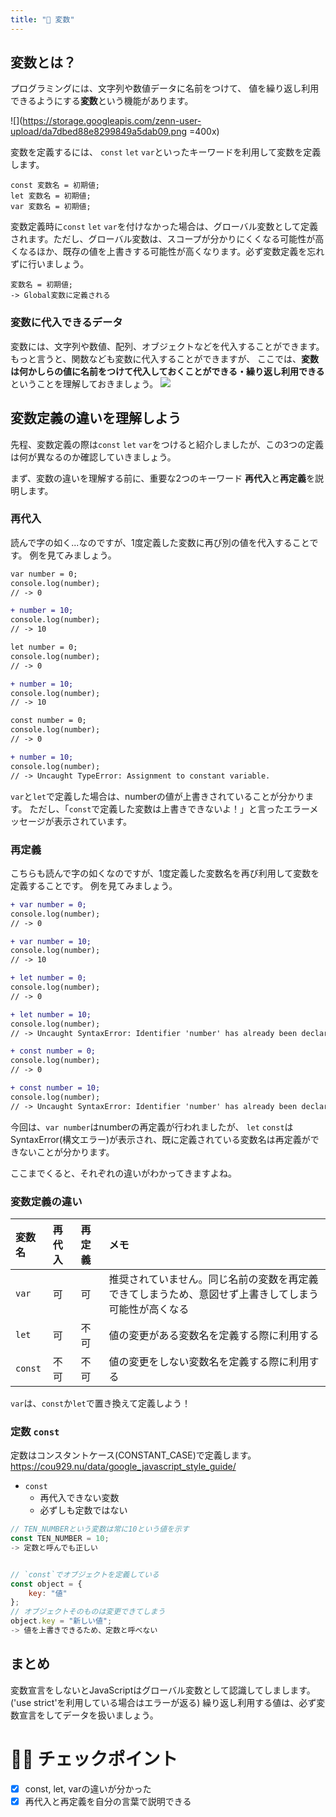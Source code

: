 ```yaml
---
title: "🔰 変数"
---
```

## 変数とは？
プログラミングには、文字列や数値データに名前をつけて、
値を繰り返し利用できるようにする**変数**という機能があります。

![](https://storage.googleapis.com/zenn-user-upload/da7dbed88e8299849a5dab09.png =400x)

変数を定義するには、 `const` `let` `var`といったキーワードを利用して変数を定義します。

```javascript:OK例
const 変数名 = 初期値;
let 変数名 = 初期値;
var 変数名 = 初期値;
```

変数定義時に`const` `let` `var`を付けなかった場合は、グローバル変数として定義されます。ただし、グローバル変数は、スコープが分かりにくくなる可能性が高くなるほか、既存の値を上書きする可能性が高くなります。必ず変数定義を忘れずに行いましょう。

```javascript:NG例
変数名 = 初期値;
-> Global変数に定義される
```

### 変数に代入できるデータ
変数には、文字列や数値、配列、オブジェクトなどを代入することができます。
もっと言うと、関数なども変数に代入することができますが、
ここでは、**変数は何かしらの値に名前をつけて代入しておくことができる・繰り返し利用できる**ということを理解しておきましょう。
![](https://storage.googleapis.com/zenn-user-upload/e21f049d54e18eb8e57bcb86.png)

## 変数定義の違いを理解しよう
先程、変数定義の際は`const` `let` `var`をつけると紹介しましたが、この3つの定義は何が異なるのか確認していきましょう。

まず、変数の違いを理解する前に、重要な2つのキーワード
**再代入**と**再定義**を説明します。

### 再代入
読んで字の如く...なのですが、1度定義した変数に再び別の値を代入することです。
例を見てみましょう。

```diff js:再代入(var)
var number = 0;
console.log(number);
// -> 0

+ number = 10;
console.log(number);
// -> 10
```

```diff js:再代入(let)
let number = 0;
console.log(number);
// -> 0

+ number = 10;
console.log(number);
// -> 10
```

```diff js:再代入(const)
const number = 0;
console.log(number);
// -> 0

+ number = 10;
console.log(number);
// -> Uncaught TypeError: Assignment to constant variable.
```

`var`と`let`で定義した場合は、numberの値が上書きされていることが分かります。
ただし、「`const`で定義した変数は上書きできないよ！」と言ったエラーメッセージが表示されています。


### 再定義
こちらも読んで字の如くなのですが、1度定義した変数名を再び利用して変数を定義することです。
例を見てみましょう。

```diff js:再定義.js(var)
+ var number = 0;
console.log(number);
// -> 0

+ var number = 10;
console.log(number);
// -> 10
```

```diff js:再定義.js(let)
+ let number = 0;
console.log(number);
// -> 0

+ let number = 10;
console.log(number);
// -> Uncaught SyntaxError: Identifier 'number' has already been declared
```

```diff js:再定義.js(const)
+ const number = 0;
console.log(number);
// -> 0

+ const number = 10;
console.log(number);
// -> Uncaught SyntaxError: Identifier 'number' has already been declared
```

今回は、`var number`はnumberの再定義が行われましたが、
`let` `const`はSyntaxError(構文エラー)が表示され、既に定義されている変数名は再定義ができないことが分かります。


ここまでくると、それぞれの違いがわかってきますよね。

### 変数定義の違い

|変数名|再代入|再定義|メモ|
|:--|:--|:--|:--|
|`var`|可|可|推奨されていません。同じ名前の変数を再定義できてしまうため、意図せず上書きしてしまう可能性が高くなる|
|`let`|可|不可|値の変更がある変数名を定義する際に利用する|
|`const`|不可|不可|値の変更をしない変数名を定義する際に利用する|

`var`は、`const`か`let`で置き換えて定義しよう！

### 定数 `const`
定数はコンスタントケース(CONSTANT_CASE)で定義します。
https://cou929.nu/data/google_javascript_style_guide/

- `const`
	- 再代入できない変数
	- 必ずしも定数ではない

```javascript
// TEN_NUMBERという変数は常に10という値を示す
const TEN_NUMBER = 10;
-> 定数と呼んでも正しい


// `const`でオブジェクトを定義している
const object = {
    key: "値"
};
// オブジェクトそのものは変更できてしまう
object.key = "新しい値";
-> 値を上書きできるため、定数と呼べない
```

## まとめ
変数宣言をしないとJavaScriptはグローバル変数として認識してしまします。
('use strict'を利用している場合はエラーが返る)
繰り返し利用する値は、必ず変数宣言をしてデータを扱いましょう。

# 🧑‍💻 チェックポイント
- [x] const, let, varの違いが分かった
- [x] 再代入と再定義を自分の言葉で説明できる